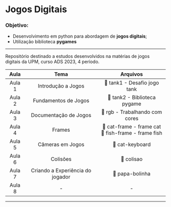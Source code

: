 # Jogos Digitais

### Objetivo:

* Desenvolvimento em python para abordagem de **jogos digitais**;
* Utilização biblioteca **pygames**

---

Repositório destinado a estudos desenvolvidos na matérias de jogos digitais da UPM, curso ADS 2023, 4 período.

| Aula | Tema | Arquivos |
| :---:|:---:|:---: |
| Aula 1 | Introdução a Jogos |📁 tank1 - Desafio jogo tank |
|Aula 2 | Fundamentos de Jogos |📁 tank2 - Biblioteca pygame |
|Aula 3| Documentação de Jogos|📁 rgb - Trabalhando com cores |
|Aula 4 | Frames|📁 cat-frame - frame cat <br>📁 fish-frame - frame fish</br>|
|Aula 5 | Câmeras em Jogos|📁 cat-keyboard|
|Aula 6 | Colisões|📁 colisao|
| Aula 7 | Criando a Experiência do jogador|📁 papa-bolinha|
| Aula 8 | - | - |

---
